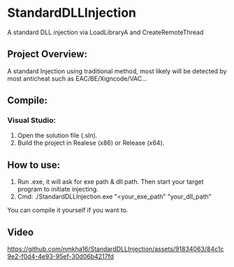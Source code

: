 # StandardDLLInjection
A standard DLL injection via LoadLibraryA and CreateRemoteThread

## Project Overview:

A standard Injection using traditional method, most likely will be detected by most anticheat such as EAC/BE/Xigncode/VAC...

## Compile:

### Visual Studio:

1. Open the solution file (.sln).
2. Build the project in Realese (x86) or Release (x64).

## How to use:

1. Run .exe, it will ask for exe path & dll path. Then start your target program to initiate injecting.
2. Cmd: ./StandardDLLInjection.exe "<your_exe_path" "your_dll_path"
 
You can compile it yourself if you want to.

## Video


https://github.com/nmkha16/StandardDLLInjection/assets/91834063/84c1c9e2-f0d4-4e93-95ef-30d06b4217fd


